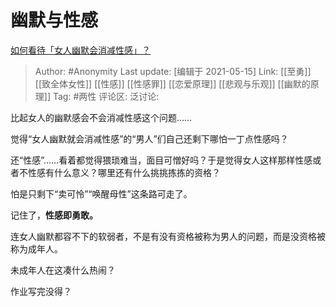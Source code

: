 # 幽默与性感
[如何看待「女人幽默会消减性感」？](https://www.zhihu.com/question/435692948/answer/1766485243)

> Author: #Anonymity
> Last update: [编辑于 2021-05-15]
> Link: [[至勇]] [[致全体女性]] [[性感]] [[性感罪]] [[恋爱原理]] [[悲观与乐观]] [[幽默的原理]]
> Tag: #两性
> 评论区:
> 泛讨论:

比起女人的幽默感会不会消减性感这个问题……

觉得“女人幽默就会消减性感”的“男人”们自己还剩下哪怕一丁点性感吗？

还“性感”……看着都觉得猥琐难当，面目可憎好吗？于是觉得女人这样那样性感或者不性感有什么意义？哪里还有什么挑挑拣拣的资格？

怕是只剩下“卖可怜”“唤醒母性”这条路可走了。

记住了，**性感即勇敢。**

连女人幽默都容不下的软弱者，不是有没有资格被称为男人的问题，而是没资格被称为成年人。

未成年人在这凑什么热闹？

作业写完没得？
